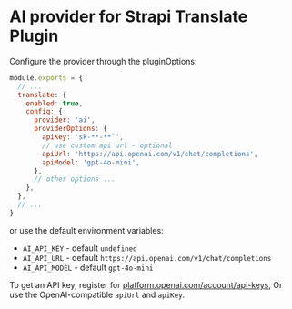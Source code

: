 # AI provider for Strapi Translate Plugin

Configure the provider through the pluginOptions:

```js
module.exports = {
  // ...
  translate: {
    enabled: true,
    config: {
      provider: 'ai',
      providerOptions: {
        apiKey: 'sk-**-**`',
        // use custom api url - optional
        apiUrl: 'https://api.openai.com/v1/chat/completions',
        apiModel: 'gpt-4o-mini',
      },
      // other options ...
    },
  },
  // ...
}
```

or use the default environment variables:

- `AI_API_KEY` - default `undefined`
- `AI_API_URL` - default `https://api.openai.com/v1/chat/completions`
- `AI_API_MODEL` - default `gpt-4o-mini`

To get an API key, register for [platform.openai.com/account/api-keys](https://platform.openai.com/account/api-keys), Or use the OpenAI-compatible `apiUrl` and `apiKey`.
